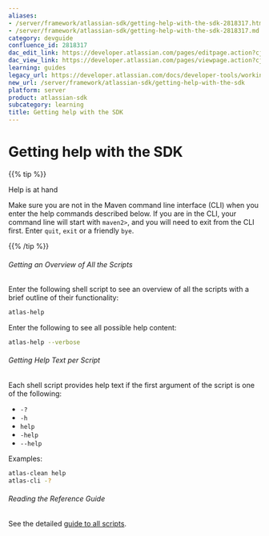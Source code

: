 ```yaml
---
aliases:
- /server/framework/atlassian-sdk/getting-help-with-the-sdk-2818317.html
- /server/framework/atlassian-sdk/getting-help-with-the-sdk-2818317.md
category: devguide
confluence_id: 2818317
dac_edit_link: https://developer.atlassian.com/pages/editpage.action?cjm=wozere&pageId=2818317
dac_view_link: https://developer.atlassian.com/pages/viewpage.action?cjm=wozere&pageId=2818317
learning: guides
legacy_url: https://developer.atlassian.com/docs/developer-tools/working-with-the-sdk/getting-help-with-the-sdk
new_url: /server/framework/atlassian-sdk/getting-help-with-the-sdk
platform: server
product: atlassian-sdk
subcategory: learning
title: Getting help with the SDK
---
```

# Getting help with the SDK

{{% tip %}}

Help is at hand

Make sure you are not in the Maven command line interface (CLI) when you enter the help commands described below. If you are in the CLI, your command line will start with `maven2>`, and you will need to exit from the CLI first. Enter `quit`, `exit` or a friendly `bye`.

{{% /tip %}}

###### Getting an Overview of All the Scripts

Enter the following shell script to see an overview of all the scripts with a brief outline of their functionality:

``` bash
atlas-help
```

Enter the following to see all possible help content:

``` bash
atlas-help --verbose
```

###### Getting Help Text per Script

Each shell script provides help text if the first argument of the script is one of the following:

-   `-?`
-   `-h`
-   `help`
-   `-help`
-   `--help`

Examples:

``` bash
atlas-clean help
atlas-cli -?
```

###### Reading the Reference Guide

See the detailed <a href="/pages/createpage.action?spaceKey=DOCS&amp;title=Atlassian+Plugin+SDK+Documentation&amp;linkCreation=true&amp;fromPageId=2818463" class="createlink">guide to all scripts</a>.













































































































